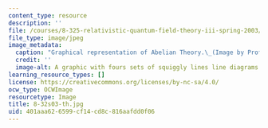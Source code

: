 ```yaml
---
content_type: resource
description: ''
file: /courses/8-325-relativistic-quantum-field-theory-iii-spring-2003/401aaa626599cf14cd8c816aafdd0f06_8-32s03-th.jpg
file_type: image/jpeg
image_metadata:
  caption: "Graphical representation of Abelian Theory.\_(Image by Prof. Frank Wilczek.)"
  credit: ''
  image-alt: A graphic with fours sets of squiggly lines line diagrams.
learning_resource_types: []
license: https://creativecommons.org/licenses/by-nc-sa/4.0/
ocw_type: OCWImage
resourcetype: Image
title: 8-32s03-th.jpg
uid: 401aaa62-6599-cf14-cd8c-816aafdd0f06
---
```

